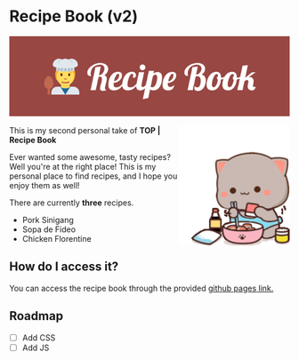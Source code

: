 # Recipe Book (v2)

![Recipe Book Banner](assets/recipe-book-banner.png)

<img src="assets/cooking-mochi-cat.gif" width="200" height="auto" align="right">

This is my second personal take of **TOP | Recipe Book**

Ever wanted some awesome, tasty recipes? Well you're at the right place! This is my personal place to find recipes, and I hope you enjoy them as well!

There are currently **three** recipes.

- Pork Sinigang
- Sopa de Fideo
- Chicken Florentine

## How do I access it?

You can access the recipe book through the provided [github pages link.](https://sebvu.github.io/sebvu-recipes/)

## Roadmap

- [ ] Add CSS
- [ ] Add JS
